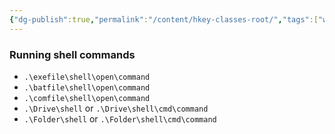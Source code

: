 ```yaml
---
{"dg-publish":true,"permalink":"/content/hkey-classes-root/","tags":["windows","forensics","hives"],"created":"2024-09-17T23:49:22.220-07:00","updated":"2024-09-17T23:50:03.902-07:00"}
---
```


### Running shell commands
- `.\exefile\shell\open\command`
- `.\batfile\shell\open\command`
- `.\comfile\shell\open\command`
- `.\Drive\shell` or `.\Drive\shell\cmd\command`
- `.\Folder\shell` or `.\Folder\shell\cmd\command`